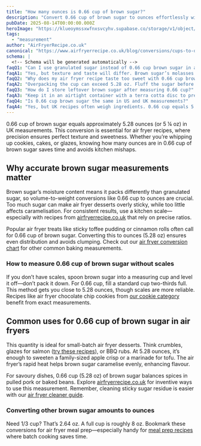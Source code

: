 ```yaml
---
title: "How many ounces is 0.66 cup of brown sugar?"
description: "Convert 0.66 cup of brown sugar to ounces effortlessly with our UK-friendly guide—perfect for air fryer baking precision!"
pubDate: 2025-08-14T00:00:00.000Z
heroImage: "https://klueoymssxwfnxsvcyhv.supabase.co/storage/v1/object/public/Shmucket/how-many-ounces-is-0-66-cup-of-brown-sugar.webp"
tags:
  - "measurement"
author: "AirFryerRecipe.co.uk"
canonical: "https://www.airfryerrecipe.co.uk/blog/conversions/cups-to-ounces/how-many-ounces-is-0-66-cup-of-brown-sugar"
schema: |
  <!-- Schema will be generated automatically -->
faqQ1: "Can I use granulated sugar instead of 0.66 cup brown sugar in air fryer recipes?"
faqA1: "Yes, but texture and taste will differ. Brown sugar’s molasses adds moisture and depth. Replace 0.66 cup (5.28 oz) brown sugar with 0.66 cup white sugar plus 1 tbsp maple syrup for similar results in air fryer baking."
faqQ2: "Why does my air fryer recipe taste too sweet with 0.66 cup brown sugar?"
faqA2: "Overpacking the cup can exceed 5.28 oz. Fluff the sugar before measuring, or use scales. Also, check if your recipe lists weight—some UK recipes assume lightly packed cups."
faqQ3: "How do I store leftover brown sugar after measuring 0.66 cup?"
faqA3: "Keep it in an airtight container with a terra cotta disc to prevent hardening. If it clumps, revive it in the air fryer at 120°C for 2 minutes."
faqQ4: "Is 0.66 cup brown sugar the same in US and UK measurements?"
faqA4: "Yes, but UK recipes often weigh ingredients. 0.66 cup equals 5.28 oz in both, but UK bakers may prefer grams (150g). Always check the recipe’s origin for clarity."
---
```

<p>0.66 cup of brown sugar equals approximately 5.28 ounces (or 5 ¼ oz) in UK measurements. This conversion is essential for air fryer recipes, where precision ensures perfect texture and sweetness. Whether you’re whipping up cookies, cakes, or glazes, knowing how many ounces are in 0.66 cup of brown sugar saves time and avoids kitchen mishaps.</p>  

<h2>Why accurate brown sugar measurements matter</h2>  
<p>Brown sugar’s moisture content means it packs differently than granulated sugar, so volume-to-weight conversions like 0.66 cup to ounces are crucial. Too much sugar can make air fryer desserts overly sticky, while too little affects caramelisation. For consistent results, use a kitchen scale—especially with recipes from <a href="https://www.airfryerrecipe.co.uk/recipes">airfryerrecipe.co.uk</a> that rely on precise ratios.</p>  

<p>Popular air fryer treats like sticky toffee pudding or cinnamon rolls often call for 0.66 cup of brown sugar. Converting this to ounces (5.28 oz) ensures even distribution and avoids clumping. Check out our <a href="https://www.airfryerrecipe.co.uk/air-fryer-conversion-chart">air fryer conversion chart</a> for other common baking measurements.</p>  

<h3>How to measure 0.66 cup of brown sugar without scales</h3>  
<p>If you don’t have scales, spoon brown sugar into a measuring cup and level it off—don’t pack it down. For 0.66 cup, fill a standard cup two-thirds full. This method gets you close to 5.28 ounces, though scales are more reliable. Recipes like air fryer chocolate chip cookies from <a href="https://www.airfryerrecipe.co.uk/recipe-category/cookies">our cookie category</a> benefit from exact measurements.</p>  

<h2>Common uses for 0.66 cup of brown sugar in air fryers</h2>  
<p>This quantity is ideal for small-batch air fryer desserts. Think crumbles, glazes for salmon (<a href="https://www.airfryerrecipe.co.uk/recipe-category/salmon">try these recipes</a>), or BBQ rubs. At 5.28 ounces, it’s enough to sweeten a family-sized apple crisp or a marinade for tofu. The air fryer’s rapid heat helps brown sugar caramelise evenly, enhancing flavour.</p>  

<p>For savoury dishes, 0.66 cup (5.28 oz) of brown sugar balances spices in pulled pork or baked beans. Explore <a href="https://www.airfryerrecipe.co.uk">airfryerrecipe.co.uk</a> for inventive ways to use this measurement. Remember, cleaning sticky sugar residue is easier with our <a href="https://www.airfryerrecipe.co.uk/air-fryer-cleaner">air fryer cleaner guide</a>.</p>  

<h3>Converting other brown sugar amounts to ounces</h3>  
<p>Need 1/3 cup? That’s 2.64 oz. A full cup is roughly 8 oz. Bookmark these conversions for air fryer meal prep—especially handy for <a href="https://www.airfryerrecipe.co.uk/recipe-category/meal-prep">meal prep recipes</a> where batch cooking saves time.</p>
